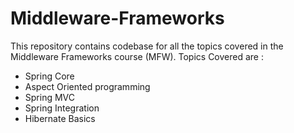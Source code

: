# Middleware-Frameworks

This repository contains codebase for all the topics covered in the Middleware Frameworks course (MFW).
Topics Covered are :
- Spring Core
- Aspect Oriented programming
- Spring MVC
- Spring Integration
- Hibernate Basics
